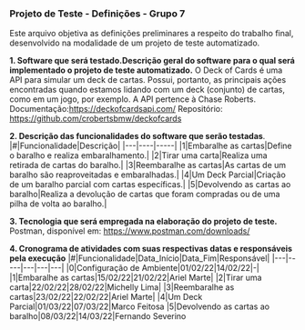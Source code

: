 ### Projeto de Teste - Definições - Grupo 7


Este arquivo objetiva as definições preliminares a respeito do trabalho final, desenvolvido na modalidade de um projeto de teste automatizado.

**1. Software que será testado.Descrição geral do software para o qual será implementado o projeto de teste automatizado.**
O Deck of Cards é uma API para simular um deck de cartas. Possui, portanto, as principais ações encontradas quando estamos lidando com um deck (conjunto) de cartas, como em um jogo, por exemplo. A API pertence à Chase Roberts.
Documentação:https://deckofcardsapi.com/
Repositório: https://github.com/crobertsbmw/deckofcards

**2. Descrição das funcionalidades do software que serão testadas**.
|#|Funcionalidade|Descrição|
|---|----|-----|
|1|Embaralhe as cartas|Define o baralho e realiza embaralhamento.|
|2|Tirar uma carta|Realiza uma retirada de cartas do baralho.|
|3|Reembaralhe as cartas|As cartas de um baralho são reaproveitadas e embaralhadas.|
|4|Um Deck Parcial|Criação de um baralho parcial com cartas específicas.|
|5|Devolvendo as cartas ao baralho|Realiza a devolução de cartas que foram compradas ou de uma pilha de volta ao baralho.|

**3. Tecnologia que será empregada na elaboração do projeto de teste.**
Postman, disponível em: https://www.postman.com/downloads/

**4. Cronograma de atividades com suas respectivas datas e responsáveis pela execução**
|#|Funcionalidade|Data_Início|Data_Fim|Responsável|
|---|-----|---|---|---|
|0|Configuração de Ambiente|01/02/22|14/02/22|-|
|1|Embaralhe as cartas|15/02/22|21/02/22|Ariel Marte|
|2|Tirar uma carta|22/02/22|28/02/22|Michelly Lima|
|3|Reembaralhe as cartas|23/02/22|22/02/22|Ariel Marte|
|4|Um Deck Parcial|01/03/22|07/03/22|Marco Feitosa
|5|Devolvendo as cartas ao baralho|08/03/22|14/03/22|Fernando Severino
